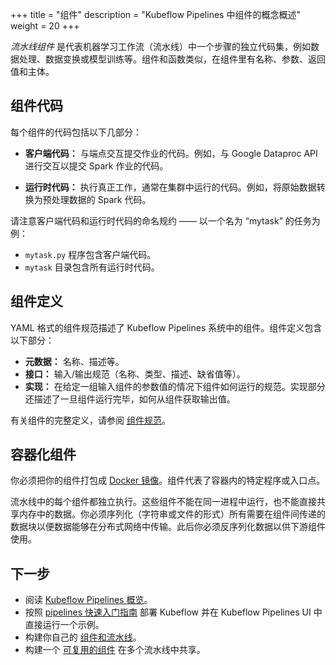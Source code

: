 +++
title = "组件"
description = "Kubeflow Pipelines 中组件的概念概述"
weight = 20
+++

*流水线组件* 是代表机器学习工作流（流水线）中一个步骤的独立代码集，例如数据处理、数据变换或模型训练等。组件和函数类似，在组件里有名称、参数、返回值和主体。

## 组件代码

每个组件的代码包括以下几部分：

* **客户端代码：** 与端点交互提交作业的代码。例如，与 Google Dataproc API 进行交互以提交 Spark 作业的代码。

* **运行时代码：** 执行真正工作，通常在集群中运行的代码。例如，将原始数据转换为预处理数据的 Spark 代码。

请注意客户端代码和运行时代码的命名规约 —— 以一个名为 “mytask” 的任务为例：

* `mytask.py` 程序包含客户端代码。
* `mytask` 目录包含所有运行时代码。

## 组件定义

YAML 格式的组件规范描述了 Kubeflow Pipelines 系统中的组件。组件定义包含以下部分：

* **元数据：** 名称、描述等。
* **接口：** 输入/输出规范（名称、类型、描述、缺省值等）。
* **实现：** 在给定一组输入组件的参数值的情况下组件如何运行的规范。实现部分还描述了一旦组件运行完毕，如何从组件获取输出值。

有关组件的完整定义，请参阅 [组件规范](/docs/pipelines/reference/component-spec/)。

## 容器化组件

你必须把你的组件打包成 [Docker 镜像](https://docs.docker.com/get-started/)。组件代表了容器内的特定程序或入口点。

流水线中的每个组件都独立执行。这些组件不能在同一进程中运行，也不能直接共享内存中的数据。你必须序列化（字符串或文件的形式）所有需要在组件间传递的数据块以便数据能够在分布式网络中传输。此后你必须反序列化数据以供下游组件使用。

## 下一步

* 阅读 [Kubeflow Pipelines 概览](/docs/pipelines/pipelines-overview/)。
* 按照 [pipelines 快速入门指南](/docs/pipelines/pipelines-quickstart/) 部署 Kubeflow
  并在 Kubeflow Pipelines UI 中直接运行一个示例。
* 构建你自己的 [组件和流水线](/docs/pipelines/sdk/build-component/)。
* 构建一个 [可复用的组件](/docs/pipelines/sdk/component-development/) 在多个流水线中共享。
